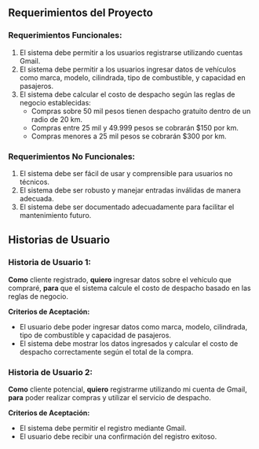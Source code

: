 ## Requerimientos del Proyecto

### Requerimientos Funcionales:
1. El sistema debe permitir a los usuarios registrarse utilizando cuentas Gmail.
2. El sistema debe permitir a los usuarios ingresar datos de vehículos como marca, modelo, cilindrada, tipo de combustible, y capacidad en pasajeros.
3. El sistema debe calcular el costo de despacho según las reglas de negocio establecidas:
    - Compras sobre 50 mil pesos tienen despacho gratuito dentro de un radio de 20 km.
    - Compras entre 25 mil y 49.999 pesos se cobrarán $150 por km.
    - Compras menores a 25 mil pesos se cobrarán $300 por km.

### Requerimientos No Funcionales:
1. El sistema debe ser fácil de usar y comprensible para usuarios no técnicos.
2. El sistema debe ser robusto y manejar entradas inválidas de manera adecuada.
3. El sistema debe ser documentado adecuadamente para facilitar el mantenimiento futuro.

## Historias de Usuario

### Historia de Usuario 1:
**Como** cliente registrado, **quiero** ingresar datos sobre el vehículo que compraré, **para** que el sistema calcule el costo de despacho basado en las reglas de negocio.

**Criterios de Aceptación:**
- El usuario debe poder ingresar datos como marca, modelo, cilindrada, tipo de combustible y capacidad de pasajeros.
- El sistema debe mostrar los datos ingresados y calcular el costo de despacho correctamente según el total de la compra.

### Historia de Usuario 2:
**Como** cliente potencial, **quiero** registrarme utilizando mi cuenta de Gmail, **para** poder realizar compras y utilizar el servicio de despacho.

**Criterios de Aceptación:**
- El sistema debe permitir el registro mediante Gmail.
- El usuario debe recibir una confirmación del registro exitoso.
